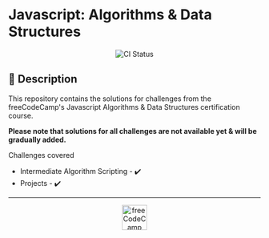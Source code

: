 # Javascript: Algorithms & Data Structures

<div align="center">
    <img alt="CI Status" src="https://github.com/code-plus-coffee/javascript-algorithms-data-structures/workflows/Test%20Suites/badge.svg" />
</div>

## 🚀 Description

This repository contains the solutions for challenges from the freeCodeCamp's Javascript Algorithms & Data Structures certification course.

**Please note that solutions for all challenges are not available yet & will be gradually added.**

Challenges covered

- Intermediate Algorithm Scripting - ✔️
- Projects - ✔️

---

<p align="center">
    <a href="https://www.freecodecamp.org/learn" rel="noopener">
        <img alt="freeCodeCamp Logo" src="https://raw.githubusercontent.com/freeCodeCamp/assets/master/assets/logos/fcc_puckRoundedCorners600.png" width="50" />
    </a>
</p>
